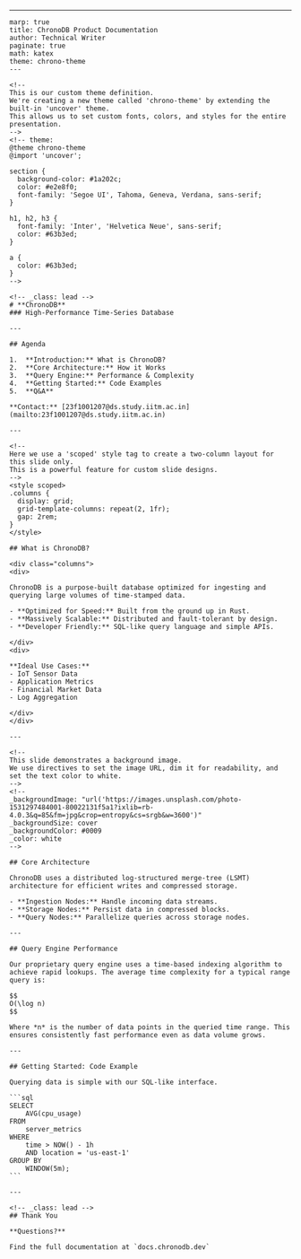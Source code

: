 ---
    marp: true
    title: ChronoDB Product Documentation
    author: Technical Writer
    paginate: true
    math: katex
    theme: chrono-theme
    ---
    
    <!-- 
    This is our custom theme definition. 
    We're creating a new theme called 'chrono-theme' by extending the built-in 'uncover' theme.
    This allows us to set custom fonts, colors, and styles for the entire presentation.
    -->
    <!-- theme:
    @theme chrono-theme
    @import 'uncover';
    
    section {
      background-color: #1a202c;
      color: #e2e8f0;
      font-family: 'Segoe UI', Tahoma, Geneva, Verdana, sans-serif;
    }
    
    h1, h2, h3 {
      font-family: 'Inter', 'Helvetica Neue', sans-serif;
      color: #63b3ed;
    }

    a {
      color: #63b3ed;
    }
    -->
    
    <!-- _class: lead -->
    # **ChronoDB**
    ### High-Performance Time-Series Database
    
    ---
    
    ## Agenda
    
    1.  **Introduction:** What is ChronoDB?
    2.  **Core Architecture:** How it Works
    3.  **Query Engine:** Performance & Complexity
    4.  **Getting Started:** Code Examples
    5.  **Q&A**
    
    **Contact:** [23f1001207@ds.study.iitm.ac.in](mailto:23f1001207@ds.study.iitm.ac.in)
    
    ---
    
    <!-- 
    Here we use a 'scoped' style tag to create a two-column layout for this slide only.
    This is a powerful feature for custom slide designs.
    -->
    <style scoped>
    .columns {
      display: grid;
      grid-template-columns: repeat(2, 1fr);
      gap: 2rem;
    }
    </style>
    
    ## What is ChronoDB?
    
    <div class="columns">
    <div>
    
    ChronoDB is a purpose-built database optimized for ingesting and querying large volumes of time-stamped data.
    
    - **Optimized for Speed:** Built from the ground up in Rust.
    - **Massively Scalable:** Distributed and fault-tolerant by design.
    - **Developer Friendly:** SQL-like query language and simple APIs.
    
    </div>
    <div>
    
    **Ideal Use Cases:**
    - IoT Sensor Data
    - Application Metrics
    - Financial Market Data
    - Log Aggregation
    
    </div>
    </div>
    
    ---
    
    <!-- 
    This slide demonstrates a background image.
    We use directives to set the image URL, dim it for readability, and set the text color to white.
    -->
    <!-- 
    _backgroundImage: "url('https://images.unsplash.com/photo-1531297484001-80022131f5a1?ixlib=rb-4.0.3&q=85&fm=jpg&crop=entropy&cs=srgb&w=3600')"
    _backgroundSize: cover
    _backgroundColor: #0009
    _color: white
    -->
    
    ## Core Architecture
    
    ChronoDB uses a distributed log-structured merge-tree (LSMT) architecture for efficient writes and compressed storage.
    
    - **Ingestion Nodes:** Handle incoming data streams.
    - **Storage Nodes:** Persist data in compressed blocks.
    - **Query Nodes:** Parallelize queries across storage nodes.
    
    ---
    
    ## Query Engine Performance
    
    Our proprietary query engine uses a time-based indexing algorithm to achieve rapid lookups. The average time complexity for a typical range query is:
    
    $$
    O(\log n)
    $$
    
    Where *n* is the number of data points in the queried time range. This ensures consistently fast performance even as data volume grows.
    
    ---
    
    ## Getting Started: Code Example
    
    Querying data is simple with our SQL-like interface.
    
    ```sql
    SELECT 
        AVG(cpu_usage)
    FROM 
        server_metrics
    WHERE 
        time > NOW() - 1h 
        AND location = 'us-east-1'
    GROUP BY 
        WINDOW(5m);
    ```
    
    ---
    
    <!-- _class: lead -->
    ## Thank You
    
    **Questions?**
    
    Find the full documentation at `docs.chronodb.dev`
